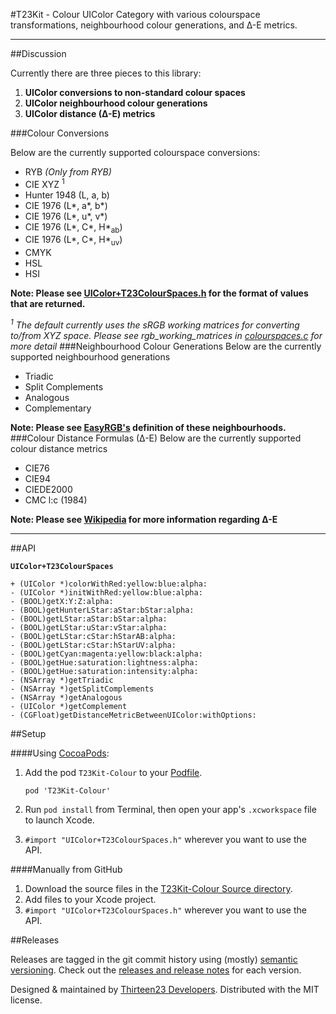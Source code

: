 #T23Kit - Colour
UIColor Category with various colourspace transformations, neighbourhood colour generations, and ∆-E metrics.
_______________
##Discussion

Currently there are three pieces to this library:

1. **UIColor conversions to non-standard colour spaces**
2. **UIColor neighbourhood colour generations**
3. **UIColor distance (∆-E) metrics**

###Colour Conversions

Below are the currently supported colourspace conversions:
*   RYB *(Only from RYB)*
*   CIE XYZ <sup>1</sup>
*   Hunter 1948 (L, a, b)
*   CIE 1976 (L\*, a\*, b\*)
*   CIE 1976 (L\*, u\*, v\*) 
*   CIE 1976 (L\*, C\*, H\*<sub>ab</sub>)
*   CIE 1976 (L\*, C\*, H\*<sub>uv</sub>)
*   CMYK
*   HSL
*   HSI

**Note: Please see [UIColor+T23ColourSpaces.h](https://github.com/thirteen23/T23Kit-Colour/blob/master/T23Kit-Colour/UIColor%2BT23ColourSpaces.h) for the format of values that are returned.**

*<sup>1</sup> The default currently uses the sRGB working matrices for converting to/from XYZ space. Please see rgb_working_matrices in [colourspaces.c](https://github.com/thirteen23/T23Kit-Colour/blob/master/T23Kit-Colour/colourspaces.c) for more detail*
###Neighbourhood Colour Generations
Below are the currently supported neighbourhood generations
*   Triadic
*   Split Complements
*   Analogous
*   Complementary

**Note: Please see [EasyRGB's](http://www.easyrgb.com/index.php?X=WEEL) definition of these neighbourhoods.**
###Colour Distance Formulas (∆-E)
Below are the currently supported colour distance metrics
*   CIE76
*   CIE94
*   CIEDE2000
*   CMC l:c (1984)

**Note: Please see [Wikipedia](http://en.wikipedia.org/wiki/Color_difference) for more information regarding ∆-E**
_______________

##API

**`UIColor+T23ColourSpaces`**
    
    + (UIColor *)colorWithRed:yellow:blue:alpha:
    - (UIColor *)initWithRed:yellow:blue:alpha:
    - (BOOL)getX:Y:Z:alpha:
    - (BOOL)getHunterLStar:aStar:bStar:alpha:
    - (BOOL)getLStar:aStar:bStar:alpha:
    - (BOOL)getLStar:uStar:vStar:alpha:
    - (BOOL)getLStar:cStar:hStarAB:alpha:
    - (BOOL)getLStar:cStar:hStarUV:alpha:
    - (BOOL)getCyan:magenta:yellow:black:alpha:
    - (BOOL)getHue:saturation:lightness:alpha:
    - (BOOL)getHue:saturation:intensity:alpha:
    - (NSArray *)getTriadic
    - (NSArray *)getSplitComplements
    - (NSArray *)getAnalogous
    - (UIColor *)getComplement
    - (CGFloat)getDistanceMetricBetweenUIColor:withOptions:

##Setup

####Using [CocoaPods](http://cocoapods.org):

1.	Add the pod `T23Kit-Colour` to your [Podfile](http://guides.cocoapods.org/using/the-podfile.html).

    `pod 'T23Kit-Colour'`

2.	Run `pod install` from Terminal, then open your app's `.xcworkspace` file to launch Xcode.
3.	`#import "UIColor+T23ColourSpaces.h"` wherever you want to use the API.

####Manually from GitHub

1.	Download the source files in the [T23Kit-Colour Source directory](https://github.com/thirteen23/T23Kit-Colour/tree/master/T23Kit-Colour).
2.	Add files to your Xcode project.
3.	`#import "UIColor+T23ColourSpaces.h"` wherever you want to use the API.

##Releases

Releases are tagged in the git commit history using (mostly) [semantic versioning](http://semver.org). Check out the [releases and release notes](https://github.com/thirteen23/T23Kit-Colour/blob/master/RELEASE) for each version.


Designed & maintained by [Thirteen23 Developers](mailto:dev@thirteen23.com). Distributed with the MIT license.